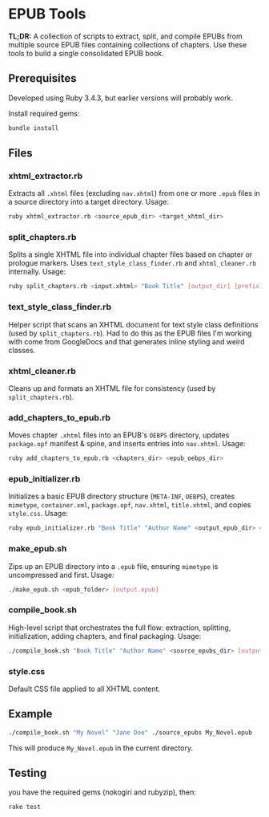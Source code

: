  # EPUB Tools

**TL;DR:** A collection of scripts to extract, split, and compile EPUBs from multiple source EPUB files containing collections of chapters. Use these tools to build a single consolidated EPUB book.

 ## Prerequisites
Developed using Ruby 3.4.3, but earlier versions will probably work.

 Install required gems:
 ```bash
 bundle install
 ```

 ## Files

### xhtml_extractor.rb
Extracts all `.xhtml` files (excluding `nav.xhtml`) from one or more `.epub` files in a source directory into a target directory.
Usage:
```bash
ruby xhtml_extractor.rb <source_epub_dir> <target_xhtml_dir>
```

### split_chapters.rb
Splits a single XHTML file into individual chapter files based on chapter or prologue markers. Uses `text_style_class_finder.rb` and `xhtml_cleaner.rb` internally.
Usage:
```bash
ruby split_chapters.rb <input.xhtml> "Book Title" [output_dir] [prefix]
```

### text_style_class_finder.rb
Helper script that scans an XHTML document for text style class definitions (used by `split_chapters.rb`). Had to do this as the EPUB files I'm working with come from GoogleDocs and that generates inline styling and weird classes.

### xhtml_cleaner.rb
Cleans up and formats an XHTML file for consistency (used by `split_chapters.rb`).

### add_chapters_to_epub.rb
Moves chapter `.xhtml` files into an EPUB's `OEBPS` directory, updates `package.opf` manifest & spine, and inserts entries into `nav.xhtml`.
Usage:
```bash
ruby add_chapters_to_epub.rb <chapters_dir> <epub_oebps_dir>
```

### epub_initializer.rb
Initializes a basic EPUB directory structure (`META-INF`, `OEBPS`), creates `mimetype`, `container.xml`, `package.opf`, `nav.xhtml`, `title.xhtml`, and copies `style.css`.
Usage:
```bash
ruby epub_initializer.rb "Book Title" "Author Name" <output_epub_dir> <cover_image_path>
```

### make_epub.sh
Zips up an EPUB directory into a `.epub` file, ensuring `mimetype` is uncompressed and first.
Usage:
```bash
./make_epub.sh <epub_folder> [output.epub]
```

### compile_book.sh
High-level script that orchestrates the full flow: extraction, splitting, initialization, adding chapters, and final packaging.
Usage:
```bash
./compile_book.sh "Book Title" "Author Name" <source_epubs_dir> [output.epub] [cover_image.jpg]
```

### style.css
Default CSS file applied to all XHTML content.

 ## Example

 ```bash
 ./compile_book.sh "My Novel" "Jane Doe" ./source_epubs My_Novel.epub
 ```

 This will produce `My_Novel.epub` in the current directory.

## Testing
you have the required gems (nokogiri and rubyzip), then:

```bash
rake test
```
